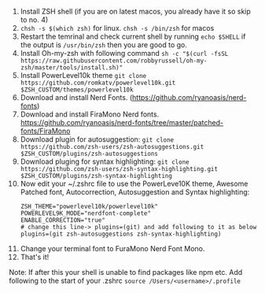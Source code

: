 1. Install ZSH shell (if you are on latest macos, you already have it so skip to no. 4)
2. `chsh -s $(which zsh)` for linux. `chsh -s /bin/zsh` for macos
3. Restart the temrinal and check current shell by running `echo $SHELL` if the output is `/usr/bin/zsh` then you are good to go. 
4. Install Oh-my-zsh with following command `sh -c "$(curl -fsSL https://raw.githubusercontent.com/robbyrussell/oh-my-zsh/master/tools/install.sh)"`
5. Install PowerLevel10k theme `git clone https://github.com/romkatv/powerlevel10k.git $ZSH_CUSTOM/themes/powerlevel10k`
6. Download and install Nerd Fonts. (https://github.com/ryanoasis/nerd-fonts)
7. Download and install FiraMono Nerd fonts. https://github.com/ryanoasis/nerd-fonts/tree/master/patched-fonts/FiraMono
8. Download plugin for autosuggestion: `git clone https://github.com/zsh-users/zsh-autosuggestions.git $ZSH_CUSTOM/plugins/zsh-autosuggestions`
9. Download pluging for syntax highlighting: `git clone https://github.com/zsh-users/zsh-syntax-highlighting.git $ZSH_CUSTOM/plugins/zsh-syntax-highlighting`
10. Now edit your ~/.zshrc file to use the PowerLeve10K theme, Awesome Patched font, Autocorrection, Autosuggestion and Syntax highlighting:
      ```
      ZSH_THEME="powerlevel10k/powerlevel10k"
      POWERLEVEL9K_MODE="nerdfont-complete"
      ENABLE_CORRECTION="true"
      # change this line-> plugins=(git) and add following to it as below
      plugins=(git zsh-autosuggestions zsh-syntax-highlighting)
      ```
11. Change your terminal font to FuraMono Nerd Font Mono.
12. That's it!

Note: If after this your shell is unable to find packages like npm etc. Add following to the start of your .zshrc `source /Users/<username>/.profile`
